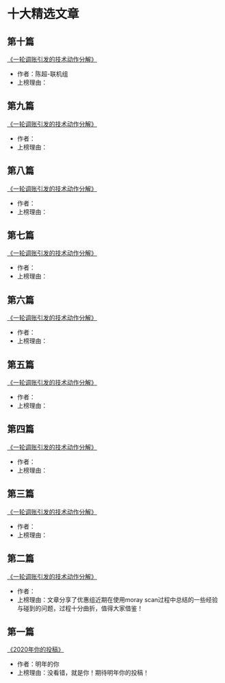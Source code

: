 # 十大精选文章
## 第十篇
[《一轮调账引发的技术动作分解》](https://upchat.95516.net/public/html/app/detail.html?id=8112&type=sys)
* 作者：陈超-联机组
* 上榜理由：

## 第九篇
[《一轮调账引发的技术动作分解》](https://upchat.95516.net/public/html/app/detail.html?id=8112&type=sys)
* 作者：
* 上榜理由：

## 第八篇
[《一轮调账引发的技术动作分解》](https://upchat.95516.net/public/html/app/detail.html?id=8112&type=sys)
* 作者：
* 上榜理由：

## 第七篇
[《一轮调账引发的技术动作分解》](https://upchat.95516.net/public/html/app/detail.html?id=8112&type=sys)
* 作者：
* 上榜理由：

## 第六篇
[《一轮调账引发的技术动作分解》](https://upchat.95516.net/public/html/app/detail.html?id=8112&type=sys)
* 作者：
* 上榜理由：

## 第五篇
[《一轮调账引发的技术动作分解》](https://upchat.95516.net/public/html/app/detail.html?id=8112&type=sys)
* 作者：
* 上榜理由：

## 第四篇
[《一轮调账引发的技术动作分解》](https://upchat.95516.net/public/html/app/detail.html?id=8112&type=sys)
* 作者：
* 上榜理由：

## 第三篇
[《一轮调账引发的技术动作分解》](https://upchat.95516.net/public/html/app/detail.html?id=8112&type=sys)
* 作者：
* 上榜理由：

## 第二篇
[《一轮调账引发的技术动作分解》](https://upchat.95516.net/public/html/app/detail.html?id=8112&type=sys)
* 作者：
* 上榜理由：文章分享了优惠组近期在使用moray scan过程中总结的一些经验与碰到的问题，过程十分曲折，值得大家借鉴！

## 第一篇
[《2020年你的投稿》](#)
* 作者：明年的你
* 上榜理由：没看错，就是你！期待明年你的投稿！
